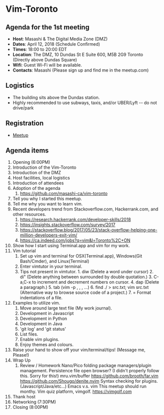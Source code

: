 # Vim-Toronto

## Agenda for the 1st meeting

- **Host**: 		Masashi & The Digital Media Zone (DMZ)
- **Dates**: 		April 12, 2018 (Schedule Confirmed)
- **Times**: 		18:00 to 20:00 EDT
- **Location**: The DMZ, 10 Dundas St E Suite 600, M5B 2G9 Toronto (Directly above Dundas Square)
- **Wifi**: 		Guest Wi-Fi will be available.
- **Contacts**: Masashi (Please sign up and find me in the meetup.com)

## Logistics

- The building sits above the Dundas station.
- Highly recommended to use subways, taxis, and/or UBER/Lyft -- do not drive/park

## Registration

- [Meetup](https://www.meetup.com/Toronto-Vim/)

## Agenda items

1. Opening (6:00PM)
1. Introduction of the Vim-Toronto
1. Introduction of the DMZ
1. Host facilities, local logistics
1. Introduction of attendees
1. Adoption of the agenda
   1. https://github.com/masashi-ca/vim-toronto
1. Tell you why I started this meetup.
1. Tell me why you want to learn vim.
1. Recent developers trend from Stackoverflow.com, Hackerrank.com, and other resources.
   1. https://research.hackerrank.com/developer-skills/2018
   1. https://insights.stackoverflow.com/survey/2017
	 1. https://stackoverflow.blog/2017/05/23/stack-overflow-helping-one-million-developers-exit-vim/
	 1. https://ca.indeed.com/jobs?q=vim&l=Toronto%2C+ON
1. Show how I start using Terminal.app and vim for my work.
1. Vim tutorial
   1. Set up vim and terminal for OSX(Terminal.app), Windows(Git Bash/Cmder), and Linux(Terminal)
   1. Enter vimtutor in your terminal.
   1. Tips not present in vimtutor.
	 		1. diw (Delete a word under cursor)
	 		2. di" (Delete anything between surrounded by double quotation.)
	 		3. C-a,C-x to increment and decrement numbers on cursor.
	 		4. dap (Delete a paragraph.)
	 		5. tab (vim -p <FILE1>, <FILE2>, <FILE3>, ...)
	 		6. find ./ > src.txt; vim src.txt (Alternative way to browse source code of a project.)
	 		7. = Format indentations of a file.
1. Examples to utilize vim.
	 1. Move around large text file (My work journal).
	 1. Development in Javascript
	 1. Development in Python
	 1. Development in Java
   1. 'git log' and 'git status'
   1. List files.
   1. Enable vim plugins.
   1. Enjoy themes and colours.
1. Raise your hand to show off your vim/terminal/tips! (Message me, Please!)
1. Wrap Up
   1. Review / Homework
	 	 Nano/Pico
	 	 folding
	 	 package managers/plugin management.
	 	 Persistence file open browser? (I didn't properly follow this. Sorry for this!)
	 	 mru.vim/buffer
	 	 https://github.com/brooth/far.vim
	 	 https://github.com/Shougo/denite.nvim
	 	 Syntax checking for plugins.(Javascript/Java/etc...)
	 	 Emacs v.s. vim
	 	 This meetup should run monthy.
	 	 Vim quiz platform, vimgolf. https://vimgolf.com
1. Thank host
1. Networking (7:30PM)
1. Closing (8:00PM)
